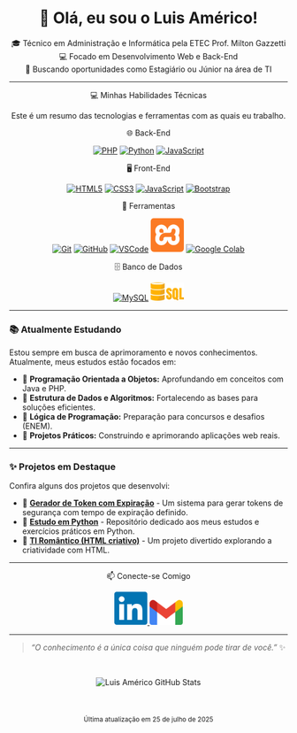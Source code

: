 <h1 align="center"><strong>👋 Olá, eu sou o Luis Américo!</strong></h1>

<p align="center">
  🎓 Técnico em Administração e Informática pela ETEC Prof. Milton Gazzetti <br>
  💻 Focado em Desenvolvimento Web e Back-End <br>
  🚀 Buscando oportunidades como Estagiário ou Júnior na área de TI
</p>

---

<p align="center">💻 Minhas Habilidades Técnicas</p>

<p align="center">Este é um resumo das tecnologias e ferramentas com as quais eu trabalho.</p>

<p align="center">🌐 Back-End</p>
<p align="center">
  <a href=""><img src="https://cdn.jsdelivr.net/gh/devicons/devicon/icons/php/php-original.svg" width="60px" margin-right= "60px" title="PHP" alt="PHP"/></a>
  <a href=""><img src="https://cdn.jsdelivr.net/gh/devicons/devicon/icons/python/python-original.svg" width="60px" margin-right= "20px" title="Python" alt="Python"/></a>
  <a href=""><img src="https://cdn.jsdelivr.net/gh/devicons/devicon/icons/javascript/javascript-original.svg" width="60px" title="JavaScript" alt="JavaScript"/></a>
</p>

<p align="center">🖥️ Front-End</p>
<p align="center">
  <a href=""><img src="https://cdn.jsdelivr.net/gh/devicons/devicon/icons/html5/html5-original.svg" width="60px" title="HTML5" alt="HTML5"/></a>
  <a href=""><img src="https://cdn.jsdelivr.net/gh/devicons/devicon/icons/css3/css3-original.svg" width="60px" title="CSS3" alt="CSS3"/></a>
  <a href=""><img src="https://cdn.jsdelivr.net/gh/devicons/devicon/icons/javascript/javascript-original.svg" width="60px" title="JavaScript" alt="JavaScript"/></a>
  <a href=""><img src="https://cdn.jsdelivr.net/gh/devicons/devicon/icons/bootstrap/bootstrap-original.svg" width="60px" title="Bootstrap" alt="Bootstrap"/></a>
</p>

<p align="center">🧰 Ferramentas</p>
<p align="center">
  <a href=""><img src="https://cdn.jsdelivr.net/gh/devicons/devicon/icons/git/git-original.svg" width="60px" title="Git" alt="Git"/></a>
  <a href=""><img src="https://cdn.jsdelivr.net/gh/devicons/devicon/icons/github/github-original.svg" width="60px" title="GitHub" alt="GitHub"/></a>
  <a href=""><img src="https://cdn.jsdelivr.net/gh/devicons/devicon/icons/vscode/vscode-original.svg" width="60px" title="VSCode" alt="VSCode"/></a>
  <a href=""><img src="https://raw.githubusercontent.com/LuisAmericoP/my_images/main/assets/images/xampp.png" width="60px" title="XAMPP" alt="XAMPP"/></a>
  <a href=""><img src="https://img.icons8.com/color/48/000000/google-colab.png" width="60px" title="Google Colab" alt="Google Colab"/></a>
</p>

<p align="center">🗄️ Banco de Dados</p>
<p align="center">
  <a href=""><img src="https://cdn.jsdelivr.net/gh/devicons/devicon/icons/mysql/mysql-original.svg" width="60px" title="MySQL" alt="MySQL"/></a>
  <a href=""><img src="https://raw.githubusercontent.com/LuisAmericoP/my_images/main/assets/images/sql.png" width="60px" title="SQL" alt="SQL"/></a>
</p>

---

### 📚 Atualmente Estudando

Estou sempre em busca de aprimoramento e novos conhecimentos. Atualmente, meus estudos estão focados em:

* 🔸 **Programação Orientada a Objetos:** Aprofundando em conceitos com Java e PHP.
* 🔸 **Estrutura de Dados e Algoritmos:** Fortalecendo as bases para soluções eficientes.
* 🔸 **Lógica de Programação:** Preparação para concursos e desafios (ENEM).
* 🔸 **Projetos Práticos:** Construindo e aprimorando aplicações web reais.

---

### ✨ Projetos em Destaque

Confira alguns dos projetos que desenvolvi:

* 🔐 **<a href="https://github.com/LuisAmericoP/gerador-token">Gerador de Token com Expiração</a>** - Um sistema para gerar tokens de segurança com tempo de expiração definido.
* 📘 **<a href="https://github.com/LuisAmericoP/Estudo-Python">Estudo em Python</a>** - Repositório dedicado aos meus estudos e exercícios práticos em Python.
* 🎨 **<a href="https://github.com/LuisAmericoP/TI-Romantico">TI Romântico (HTML criativo)</a>** - Um projeto divertido explorando a criatividade com HTML.

---

<p align="center">📫 Conecte-se Comigo</p>

<p align="center">
  <a href="https://www.linkedin.com/in/luis-américo-b13500300" target="_blank">
    <img src="https://raw.githubusercontent.com/LuisAmericoP/my_images/main/assets/images/linkedin.png" width="60px" alt="LinkedIn">
  </a>
  <a href="mailto:luis.americo.dev@gmail.com" target="_blank">
    <img src="https://raw.githubusercontent.com/LuisAmericoP/my_images/main/assets/images/gmail.png" width="60px" alt="Gmail">
  </a>
</p>

---

> _“O conhecimento é a única coisa que ninguém pode tirar de você.”_ ✨

<br>

<p align="center">
  <img src="https://github-readme-stats.vercel.app/api?username=LuisAmericoP&show_icons=true&theme=dark" alt="Luis Américo GitHub Stats" />
</p>
<br>
<p align="center"><sub>Última atualização em 25 de julho de 2025</sub></p>
